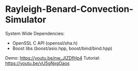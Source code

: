 # Rayleigh-Benard-Convection-Simulator 

System Wide Dependencies:
 - OpenSSL C API (openssl/sha.h)
 - Boost libs (boost/asio.hpp, boost/bind/bind.hpp)

Demo: https://youtu.be/nw_JIZDfHp4
Tutorial: https://youtu.be/vU5gNxgOaos
